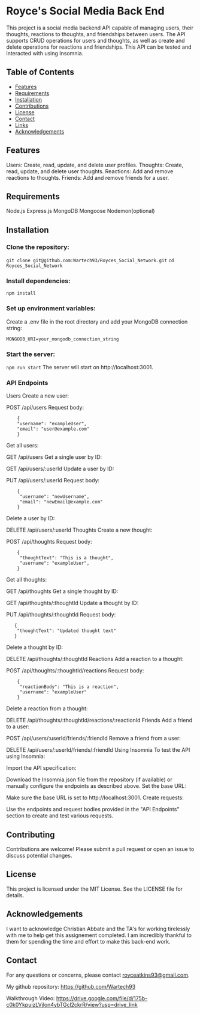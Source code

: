 # Royce's Social Media Back End

This project is a social media backend API capable of managing users, their thoughts, reactions to thoughts, and friendships between users. The API supports CRUD operations for users and thoughts, as well as create and delete operations for reactions and friendships. This API can be tested and interacted with using Insomnia.

## Table of Contents
- [Features](#features)
- [Requirements](#requirements)
- [Installation](#installation)
- [Contributions](#contributions)
- [License](#license)
- [Contact](#contact)
- [Links](#links)
- [Acknowledgements](#acknowledgements)

## Features

Users: Create, read, update, and delete user profiles.
Thoughts: Create, read, update, and delete user thoughts.
Reactions: Add and remove reactions to thoughts.
Friends: Add and remove friends for a user.

## Requirements

Node.js
Express.js
MongoDB
Mongoose
Nodemon(optional)

## Installation
### Clone the repository:

`git clone git@github.com:Wartech93/Royces_Social_Network.git`
`cd Royces_Social_Network`

### Install dependencies:

`npm install`
### Set up environment variables:

Create a .env file in the root directory and add your MongoDB connection string:

`MONGODB_URI=your_mongodb_connection_string`

### Start the server:

`npm run start`
The server will start on http://localhost:3001.

### API Endpoints
Users
Create a new user:

POST /api/users
Request body:
```
    {
    "username": "exampleUser", 
    "email": "user@example.com"
    }
 ```


Get all users:

GET /api/users
Get a single user by ID:

GET /api/users/:userId 
Update a user by ID:

PUT /api/users/:userId
Request body:

```
    {
     "username": "newUsername",
     "email": "newEmail@example.com"
    }
```
Delete a user by ID:

DELETE /api/users/:userId
Thoughts
Create a new thought:

POST /api/thoughts
Request body:
```
    {
     "thoughtText": "This is a thought",
     "username": "exampleUser",
    }
```
Get all thoughts:

GET /api/thoughts
Get a single thought by ID:

GET /api/thoughts/:thoughtId
Update a thought by ID:

PUT /api/thoughts/:thoughtId
Request body:

```
   {
    "thoughtText": "Updated thought text"
   }
```
Delete a thought by ID:

DELETE /api/thoughts/:thoughtId
Reactions
Add a reaction to a thought:

POST /api/thoughts/:thoughtId/reactions
Request body:

```
    {
     "reactionBody": "This is a reaction",
     "username": "exampleUser"
    }
```

Delete a reaction from a thought:

DELETE /api/thoughts/:thoughtId/reactions/:reactionId
Friends
Add a friend to a user:

POST /api/users/:userId/friends/:friendId
Remove a friend from a user:

DELETE /api/users/:userId/friends/:friendId
Using Insomnia
To test the API using Insomnia:

Import the API specification:

Download the Insomnia.json file from the repository (if available) or manually configure the endpoints as described above.
Set the base URL:

Make sure the base URL is set to http://localhost:3001.
Create requests:

Use the endpoints and request bodies provided in the "API Endpoints" section to create and test various requests.

## Contributing
Contributions are welcome! Please submit a pull request or open an issue to discuss potential changes.

## License
This project is licensed under the MIT License. See the LICENSE file for details.

## Acknowledgements
I want to acknowledge Christian Abbate and the TA's for working tirelessly with me to help get this assignement completed. I am incredibly thankful to them for spending the time and effort to make this back-end work.

## Contact
For any questions or concerns, please contact royceatkins93@gmail.com.

My github repository: 
https://github.com/Wartech93

Walkthrough Video:
https://drive.google.com/file/d/175b-c0k0YkpuizLVjlon4ybTGcl2ckrR/view?usp=drive_link